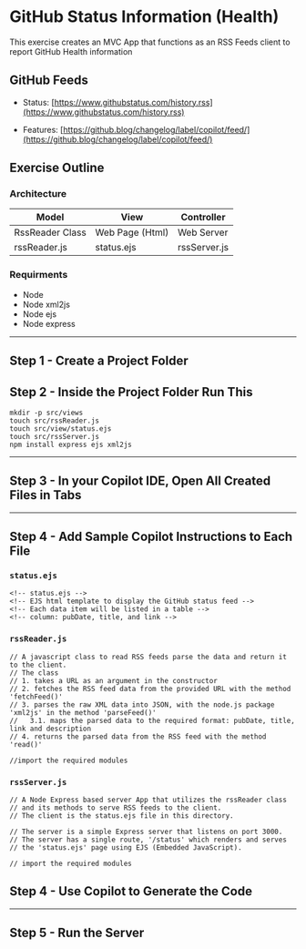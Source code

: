 # GitHub Status Information (Health)

This exercise creates an MVC App that functions as an RSS Feeds client to report GitHub Health information

## GitHub Feeds

- Status: [https://www.githubstatus.com/history.rss](https://www.githubstatus.com/history.rss)

- Features: [https://github.blog/changelog/label/copilot/feed/](https://github.blog/changelog/label/copilot/feed/)

## Exercise Outline

### Architecture

|Model|View|Controller|
|---|---|---|
|RssReader Class|Web Page (Html)|Web Server|
|rssReader.js|status.ejs|rssServer.js|

### Requirments

- Node
- Node xml2js
- Node ejs 
- Node express

----

## Step 1 - Create a Project Folder


## Step 2 - Inside the Project Folder Run This

```
mkdir -p src/views
touch src/rssReader.js
touch src/view/status.ejs
touch src/rssServer.js
npm install express ejs xml2js
```

---

## Step 3 - In your Copilot IDE, Open All Created Files in Tabs

---

## Step 4 - Add Sample Copilot Instructions to Each File

### `status.ejs`

```
<!-- status.ejs -->
<!-- EJS html template to display the GitHub status feed -->
<!-- Each data item will be listed in a table -->
<!-- column: pubDate, title, and link --> 
```

### `rssReader.js`

```
// A javascript class to read RSS feeds parse the data and return it to the client.
// The class 
// 1. takes a URL as an argument in the constructor
// 2. fetches the RSS feed data from the provided URL with the method 'fetchFeed()'
// 3. parses the raw XML data into JSON, with the node.js package 'xml2js' in the method 'parseFeed()'
//   3.1. maps the parsed data to the required format: pubDate, title, link and description
// 4. returns the parsed data from the RSS feed with the method 'read()'

//import the required modules
```

### `rssServer.js`

```
// A Node Express based server App that utilizes the rssReader class 
// and its methods to serve RSS feeds to the client.
// The client is the status.ejs file in this directory.

// The server is a simple Express server that listens on port 3000.
// The server has a single route, '/status' which renders and serves 
// the 'status.ejs' page using EJS (Embedded JavaScript).

// import the required modules
```

## Step 4 - Use Copilot to Generate the Code

---

## Step 5 - Run the Server

